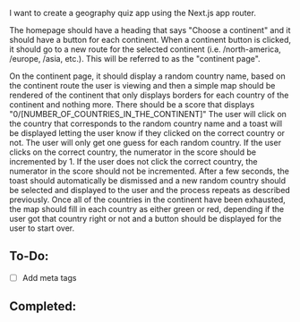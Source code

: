 I want to create a geography quiz app using the Next.js app router.

The homepage should have a heading that says "Choose a continent" and it should have a button for each continent. When a continent button is clicked, it should go to a new route for the selected continent (i.e. /north-america, /europe, /asia, etc.). This will be referred to as the "continent page".

On the continent page, it should display a random country name, based on the continent route the user is viewing and then a simple map should be rendered of the continent that only displays borders for each country of the continent and nothing more. There should be a score that displays "0/[NUMBER_OF_COUNTRIES_IN_THE_CONTINENT]" The user will click on the country that corresponds to the random country name and a toast will be displayed letting the user know if they clicked on the correct country or not. The user will only get one guess for each random country. If the user clicks on the correct country, the numerator in the score should be incremented by 1. If the user does not click the correct country, the numerator in the score should not be incremented. After a few seconds, the toast should automatically be dismissed and a new random country should be selected and displayed to the user and the process repeats as described previously. Once all of the countries in the continent have been exhausted, the map should fill in each country as either green or red, depending if the user got that country right or not and a button should be displayed for the user to start over.

## To-Do:
- [ ] Add meta tags

## Completed:

